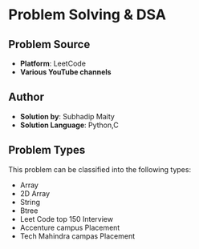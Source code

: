 <!DOCTYPE html>
<html lang="en">
<head>
    <meta charset="UTF-8">
    <meta name="viewport" content="width=device-width, initial-scale=1.0">
</head>
<body>

<h1>Problem Solving & DSA</h1>


<h2>Problem Source</h2>
<ul>
    <li><strong>Platform</strong>: LeetCode</li>
    <li><strong>Various YouTube channels</strong></li>
</ul>

<h2>Author</h2>
    <ul>
        <li><strong>Solution by</strong>: Subhadip Maity</li>
        <li><strong>Solution Language</strong>: Python,C</li>
    </ul>

<h2>Problem Types</h2>
<p>This problem can be classified into the following types:</p>
<ul>
        <li>Array</li>
        <li>2D Array</li>
        <li>String</li>
        <li>Btree</li>
        <li>Leet Code top 150 Interview</li>
        <li>Accenture campus Placement</li>
        <li>Tech Mahindra campas Placement</li>
    </ul>
</body>
</html>
